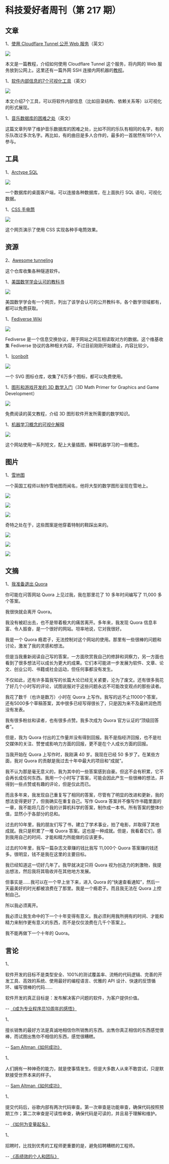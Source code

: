 # 科技爱好者周刊（第 217 期）

## 文章

1、[使用 Cloudflare Tunnel 公开 Web 服务](https://erisa.dev/exposing-a-web-service-with-cloudflare-tunnel/)（英文）

![](https://cdn.beekka.com/blogimg/asset/202202/bg2022021004.webp)

本文是一篇教程，介绍如何使用 Cloudflare Tunnel 这个服务，将内网的 Web 服务放到公网上。这里还有一篇外网 SSH 连接内网机器的[教程](https://orth.uk/ssh-over-cloudflare/)。

1、[软件内部信息的7个可视化工具](https://lmy.medium.com/7-tools-for-visualizing-a-codebase-41b7cddb1a14)（英文）

![](https://cdn.beekka.com/blogimg/asset/220204/bg2022040301.webp)

本文介绍7个工具，可以将软件内部信息（比如目录结构、依赖关系等）以可视化的形式展现。

1、[音乐数据库的困难之处](https://dustri.org/b/horrible-edge-cases-to-consider-when-dealing-with-music.html)（英文）

这篇文章列举了维护音乐数据库的困难之处，比如不同的乐队有相同的名字，有的乐队改过多次名字。再比如，有的曲目是多人合作的，最多的一首居然有191个人参与。

## 工具

1、[Arctype SQL](https://arctype.com/)

![](https://cdn.beekka.com/blogimg/asset/202206/bg2022060905.webp)

一个数据库的桌面客户端，可以连接各种数据库，在上面执行 SQL 语句，可视化数据。

1、[CSS 手电筒](https://voussoir.net/writing/browser_in_the_dark)

![](https://cdn.beekka.com/blogimg/asset/220204/bg2022041501.webp)

这个网页演示了使用 CSS 实现各种手电筒效果。

## 资源

2、[Awesome tunneling](https://github.com/anderspitman/awesome-tunneling)

这个仓库收集各种隧道软件。

1、[美国数学学会认可的教科书](https://aimath.org/textbooks/approved-textbooks/)

![](https://cdn.beekka.com/blogimg/asset/202202/bg2022021003.webp)

美国数学学会有一个网页，列出了该学会认可的公开教科书，各个数学领域都有，都可以免费获取。

1、[Fediverse Wiki](https://joinfediverse.wiki/Main_Page)

![](https://cdn.beekka.com/blogimg/asset/202112/bg2021122503.webp)

Fediverse 是一个信息交换协议，用于网站之间互相读取对方的数据。这个维基收集 Fediverse 协议的各种相关内容，不过目前刚刚开始建设，内容比较少。

1、[Iconbolt](https://www.iconbolt.com/)

![](https://cdn.beekka.com/blogimg/asset/202202/bg2022021103.webp)

一个 SVG 图标仓库，收集了6万多个图标，都可以免费使用。

1、[图形和游戏开发的 3D 数学入门](https://gamemath.com/book/intro.html)（3D Math Primer for Graphics and Game Development）

![](https://cdn.beekka.com/blogimg/asset/202205/bg2022052306.webp)

免费阅读的英文教程，介绍 3D 图形软件开发所需要的数学知识。

1、[机器学习概念的可视化解释](https://mlu-explain.github.io/)

![](https://cdn.beekka.com/blogimg/asset/202205/bg2022052501.webp)

这个网站使用一系列短文，配上大量插图，解释机器学习的一些概念。

## 图片

1、[雪地图](https://www.theguardian.com/science/alexs-adventures-in-numberland/gallery/2014/nov/06/simon-becks-snow-art-landscapes-mathematical-designs-drawings-alps)

一个英国工程师以制作雪地图而闻名，他将大型的数学图形呈现在雪地上。

![](https://cdn.beekka.com/blogimg/asset/202203/bg2022031916.webp)

![](https://cdn.beekka.com/blogimg/asset/202203/bg2022031917.webp)

![](https://cdn.beekka.com/blogimg/asset/202203/bg2022031918.webp)

奇特之处在于，这些图案是他穿着特制的鞋踩出来的。

![](https://cdn.beekka.com/blogimg/asset/202203/bg2022031919.webp)

![](https://cdn.beekka.com/blogimg/asset/202203/bg2022031920.webp)

![](https://cdn.beekka.com/blogimg/asset/202203/bg2022031921.webp)

## 文摘

1、[我准备退出 Quora](http://exquora.thoughtstorms.info/)

你可能在问答网站 Quora 上见过我，我在那里花了 10 多年时间编写了 11,000 多个答案。

我很快就会离开 Quora。

我没有被赶出去，也不是带着极大的痛苦离开。多年来，我发现 Quora 信息丰富、令人振奋，是一个很好的网站。坦率地说，它对我很好。

我是一个 Quora 瘾君子，无法控制对这个网站的使用。那里有一些很棒的问题和讨论，激发了我的灵感和想法。

但是当我重新阅读自己写的答案，一方面欣赏我自己的修辞和洞察力，另一方面也看到了很多想法可以成长为更大的成果。它们本可能进一步发展为软件、文章、论文、创业公司、书籍或社会运动，但任何事都没有发生。

不仅如此，还有许多篇我写的长篇大论已经无关紧要，沦为了废文。还有很多我花了好几个小时写的评论，试图说服对于这些问题永远不可能改变观点的那些读者。

我花了数千（也许是数万）小时在 Quora 上写作。我写的远不止11000个答案，还有5000多个草稿答案，其中很多已经写得很长了，只是因为来不及最终润色而没​​有发表。

我有很多粉丝和读者，也有很多点赞。我多次成为 Quora 官方认证的“顶级回答者”。

但是，我为 Quora 付出的工作量并没有得到回报。我不是指经济回报，也不是社交媒体的关注、赞誉或影响力方面的回报，更不是在个人成长方面的回报。

当我开始在 Quora 上写作时，我刚满 40 岁。我现在已经 50 多岁了。在某些方面，我对 Quora 的贡献是我过去十年中最大的项目和“成就”。

我不认为那是毫无意义的，我为其中的一些答案感到自豪。但这不会有积累，它不会再长成任何东西。我用一个小时写了答案，可能会因此产生一些很棒的想法，并得到一些点赞或有趣的评论，但是仅此而已。

而且多年来，我发现自己重复写了相同的答案，尽管有了明显的改进和更新，我的想法变得更好了，但我确实在重复自己。写作 Quora 答案并不像写作书籍里面的一章，我不能将几百个我的计算机科学的答案，制作成一本书。所有答案的整体价值，显然小于各部分的总和。

过去的10年里，我的朋友们写了书，建立了学术事业，拍了电影，并取得了其他成就。我只是积累了一堆 Quora 答案。这也是一种成就。但是，我看着它们，感到我用自己的时间、才能和精力所能做的应该更多。

过去的10年里，我写一篇杂志文章赚的钱比我写 11,000个 Quora 答案赚的钱还多。很明显，钱不是我在这里的主要目标。

我已经知道这一切好几年了。我早就决定只将 Quora 视为创造力的刺激物，我提出想法，然后我将其吸收并在其他地方发展。

但事实是……我可以在一个早上坐下来，进入 Quora 的“快速查看通知”，然后一天最美好的时光都被浪费在了那里。我是一个瘾君子。而且我无法在 Quora 上控制自己。

所以我必须离开。

我必须让我生命中的下一个十年变得有意义。我必须利用我所拥有的时间、才能和精力来制作更有意义的东西，而不是仅仅浪费在几千个答案上。

我不能再做下一个十年的 Quora。

## 言论

1、

软件开发的目标不是类型安全、100%的测试覆盖率、流畅的代码逻辑、完善的开发工具、高效的系统、使用最好的编程语言、优雅的 API 设计、快速的反馈循环、编写很棒的代码……

软件开发的真正目标是：发布解决客户问题的软件，为客户提供价值。

-- [《成为专业程序员10周年的感悟》](https://thorstenball.com/blog/2022/05/17/professional-programming-the-first-10-years/)

1、

擅长销售的最好方法是真诚地相信你所销售的东西。出售你真正相信的东西感觉很棒，而试图出售你不相信的东西，感觉很糟糕。

-- [Sam Altman《如何成功》](https://blog.samaltman.com/how-to-be-successful)

1、

人们拥有一种神奇的能力，就是使事情发生。但是大多数人从来不敢尝试，只是默默接受世界本来的样子。

-- [Sam Altman《如何成功》](https://blog.samaltman.com/how-to-be-successful)

1、

提交代码后，谷歌内部有两次代码审查。第一次审查是功能审查，确保代码按照预期工作；第二次审查是可读性审查，确保代码是可读的，并且易于理解和维护。

-- [《如何为变量起名》](https://journal.stuffwithstuff.com/2016/06/16/long-names-are-long/)

1、

招聘时，比找到优秀的工程师更重要的是，避免招聘糟糕的工程师。

-- [《高绩效的个人和团队》](https://pablasso.com/high-performance-individuals-and-teams/)